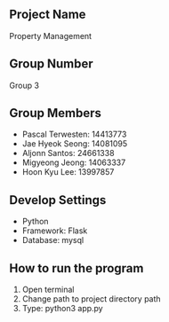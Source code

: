 <h2>Project Name</h2>
<p>Property Management</p>

<h2>Group Number</h2>
<p>Group 3</p>

<h2>Group Members</h2>
<ul>
    <li>Pascal Terwesten: 14413773</li>
    <li>Jae Hyeok Seong: 14081095</li>
    <li>Aljonn Santos: 24661338</li>
    <li>Migyeong Jeong: 14063337</li>
    <li>Hoon Kyu Lee: 13997857</li>
</ul>

<h2>Develop Settings</h2>
<ul>
    <li>Python</li>
    <li>Framework: Flask</li>
    <li>Database: mysql</li>
</ul>

<h2>How to run the program</h2>
<ol>
    <li>Open terminal</li>
    <li>Change path to project directory path</li>
    <li>Type: python3 app.py</li>
</ol>